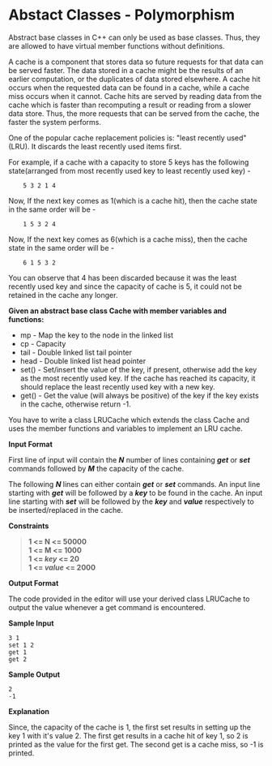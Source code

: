# Abstact Classes - Polymorphism
Abstract base classes in C++ can only be used as base classes. Thus, they are allowed to have virtual member functions without definitions.

A cache is a component that stores data so future requests for that data can be served faster. The data stored in a cache might be the results of an earlier computation, or the duplicates of data stored elsewhere. A cache hit occurs when the requested data can be found in a cache, while a cache miss occurs when it cannot. Cache hits are served by reading data from the cache which is faster than recomputing a result or reading from a slower data store. Thus, the more requests that can be served from the cache, the faster the system performs.

One of the popular cache replacement policies is: "least recently used" (LRU). It discards the least recently used items first.

For example, if a cache with a capacity to store 5 keys has the following state(arranged from most recently used key to least recently used key) -

```
    5 3 2 1 4
```

Now, If the next key comes as 1(which is a cache hit), then the cache state in the same order will be -

```
    1 5 3 2 4
```

Now, If the next key comes as 6(which is a cache miss), then the cache state in the same order will be -

```
    6 1 5 3 2
```

You can observe that 4 has been discarded because it was the least recently used key and since the capacity of cache is 5, it could not be retained in the cache any longer.

__Given an abstract base class Cache with member variables and functions:__

- mp - Map the key to the node in the linked list
- cp - Capacity
- tail - Double linked list tail pointer
- head - Double linked list head pointer
- set() - Set/insert the value of the key, if present, otherwise add the key as the most recently used key. If the cache has reached its capacity, it should replace the least recently used key with a new key.
- get() - Get the value (will always be positive) of the key if the key exists in the cache, otherwise return -1.

You have to write a class LRUCache which extends the class Cache and uses the member functions and variables to implement an LRU cache.

__Input Format__

First line of input will contain the __*N*__ number of lines containing __*get*__ or __*set*__ commands followed by __*M*__ the capacity of the cache.

The following __*N*__ lines can either contain __*get*__ or __*set*__ commands.
An input line starting with __*get*__ will be followed by a __*key*__ to be found in the cache. An input line starting with __*set*__ will be followed by the __*key*__ and __*value*__ respectively to be inserted/replaced in the cache.

__Constraints__

> __1 <= N <= 50000__ <br/>
__1 <= M <= 1000__ <br/>
__1 <= *key* <= 20__ <br/>
__1 <= *value* <= 2000__ <br/>


__Output Format__

The code provided in the editor will use your derived class LRUCache to output the value whenever a get command is encountered.

__Sample Input__
```
3 1
set 1 2
get 1
get 2
```

__Sample Output__
```
2
-1
```

__Explanation__

Since, the capacity of the cache is 1, the first set results in setting up the key 1 with it's value 2. The first get results in a cache hit of key 1, so 2 is printed as the value for the first get. The second get is a cache miss, so -1 is printed.